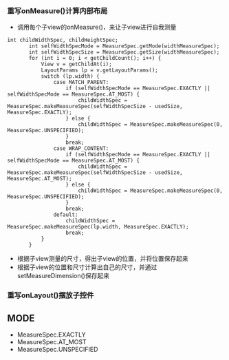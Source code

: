 ###   **重写onMeasure()计算内部布局**
 - 调用每个子view的onMeasure()，来让子view进行自我测量
 ```
int childWidthSpec, childHeightSpec;
        int selfWidthSpecMode = MeasureSpec.getMode(widthMeasureSpec);
        int selfWidthSpecSize = MeasureSpec.getSize(widthMeasureSpec);
        for (int i = 0; i < getChildCount(); i++) {
            View v = getChildAt(i);
            LayoutParams lp = v.getLayoutParams();
            switch (lp.width) {
                case MATCH_PARENT:
                    if (selfWidthSpecMode == MeasureSpec.EXACTLY || selfWidthSpecMode == MeasureSpec.AT_MOST) {
                        childWidthSpec = MeasureSpec.makeMeasureSpec(selfWidthSpecSize - usedSize, MeasureSpec.EXACTLY);
                    } else {
                        childWidthSpec = MeasureSpec.makeMeasureSpec(0, MeasureSpec.UNSPECIFIED);
                    }
                    break;
                case WRAP_CONTENT:
                    if (selfWidthSpecMode == MeasureSpec.EXACTLY || selfWidthSpecMode == MeasureSpec.AT_MOST) {
                        childWidthSpec = MeasureSpec.makeMeasureSpec(selfWidthSpecSize - usedSize, MeasureSpec.AT_MOST);
                    } else {
                        childWidthSpec = MeasureSpec.makeMeasureSpec(0, MeasureSpec.UNSPECIFIED);
                    }
                    break;
                default:
                    childWidthSpec = MeasureSpec.makeMeasureSpec(lp.width, MeasureSpec.EXACTLY);
                    break;
            }
        }
 ```
 - 根据子view测量的尺寸，得出子view的位置，并将位置保存起来
 - 根据子view的位置和尺寸计算出自己的尺寸，并通过setMeasureDimension()保存起来  
 
###  **重写onLayout()摆放子控件**
## MODE
 - MeasureSpec.EXACTLY 
 - MeasureSpec.AT_MOST 
 - MeasureSpec.UNSPECIFIED